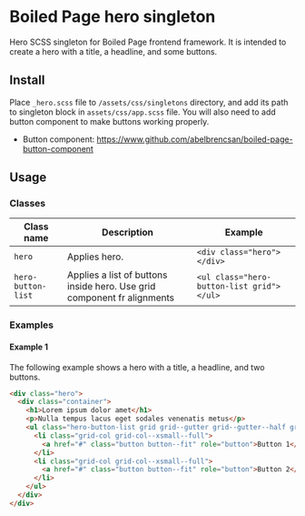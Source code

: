 # Boiled Page hero singleton

Hero SCSS singleton for Boiled Page frontend framework. It is intended to create a hero with a title, a headline, and some buttons.

## Install

Place `_hero.scss` file to `/assets/css/singletons` directory, and add its path to singleton block in `assets/css/app.scss` file. You will also need to add button component to make buttons working properly.

- Button component: <https://www.github.com/abelbrencsan/boiled-page-button-component>

## Usage

### Classes

Class name | Description | Example
---------- | ----------- | -------
`hero` | Applies hero. | `<div class="hero"></div>`
`hero-button-list` | Applies a list of buttons inside hero. Use grid component fr alignments | `<ul class="hero-button-list grid"></ul>`

### Examples

#### Example 1

The following example shows a hero with a title, a headline, and two buttons.

```html
<div class="hero">
  <div class="container">
    <h1>Lorem ipsum dolor amet</h1>
    <p>Nulla tempus lacus eget sodales venenatis metus</p>
    <ul class="hero-button-list grid grid--gutter grid--gutter--half grid--center grid--uniform">
      <li class="grid-col grid-col--xsmall--full">
        <a href="#" class="button button--fit" role="button">Button 1</a>
      </li>
      <li class="grid-col grid-col--xsmall--full">
        <a href="#" class="button button--fit" role="button">Button 2</a>
      </li>
    </ul>
  </div>
</div>
```
